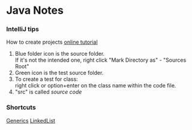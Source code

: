 # Java Notes

### IntelliJ tips <br>
How to create projects [online tutorial](https://www.youtube.com/watch?v=c0efB_CKOYo)
1. Blue folder icon is the source folder. <br> If it's not the intended one, right click "Mark Directory as" - "Sources Root"
2. Green icon is the test source folder.
3. To create a test for class: <br> right click or option+enter on the class name within the code file.
4. "src" is called _source code_

### Shortcuts

[Generics](https://github.com/devychen/JavaStudyTrack/blob/main/Generics.md)
[LinkedList](https://github.com/devychen/JavaStudyTrack/blob/main/LinkedList.md)
